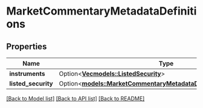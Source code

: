 # MarketCommentaryMetadataDefinitions

## Properties

Name | Type | Description | Notes
------------ | ------------- | ------------- | -------------
**instruments** | Option<[**Vec<models::ListedSecurity>**](market_commentary_metadata_definitions_listed_security.md)> |  | [optional]
**listed_security** | Option<[**models::MarketCommentaryMetadataDefinitionsListedSecurity**](market_commentary_metadata_definitions_listed_security.md)> |  | [optional]

[[Back to Model list]](../README.md#documentation-for-models) [[Back to API list]](../README.md#documentation-for-api-endpoints) [[Back to README]](../README.md)


